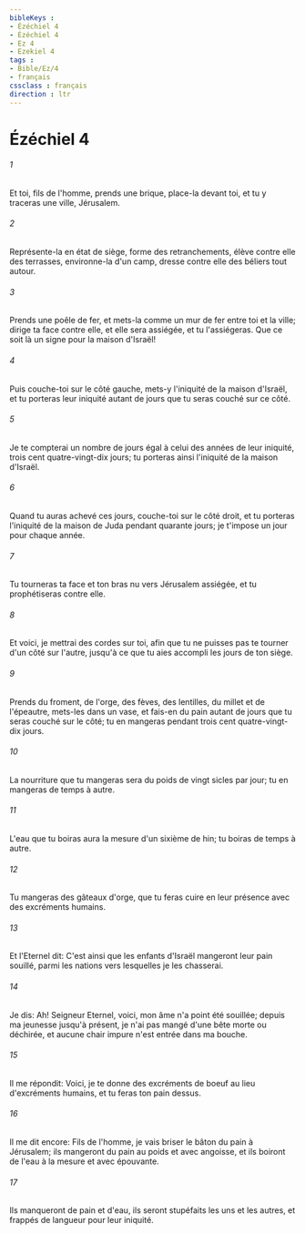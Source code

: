 ```yaml
---
bibleKeys : 
- Ézéchiel 4
- Ézéchiel 4
- Ez 4
- Ezekiel 4
tags : 
- Bible/Ez/4
- français
cssclass : français
direction : ltr
---
```


# Ézéchiel 4

###### 1
Et toi, fils de l'homme, prends une brique, place-la devant toi, et tu y traceras une ville, Jérusalem.
###### 2
Représente-la en état de siège, forme des retranchements, élève contre elle des terrasses, environne-la d'un camp, dresse contre elle des béliers tout autour.
###### 3
Prends une poêle de fer, et mets-la comme un mur de fer entre toi et la ville; dirige ta face contre elle, et elle sera assiégée, et tu l'assiégeras. Que ce soit là un signe pour la maison d'Israël!
###### 4
Puis couche-toi sur le côté gauche, mets-y l'iniquité de la maison d'Israël, et tu porteras leur iniquité autant de jours que tu seras couché sur ce côté.
###### 5
Je te compterai un nombre de jours égal à celui des années de leur iniquité, trois cent quatre-vingt-dix jours; tu porteras ainsi l'iniquité de la maison d'Israël.
###### 6
Quand tu auras achevé ces jours, couche-toi sur le côté droit, et tu porteras l'iniquité de la maison de Juda pendant quarante jours; je t'impose un jour pour chaque année.
###### 7
Tu tourneras ta face et ton bras nu vers Jérusalem assiégée, et tu prophétiseras contre elle.
###### 8
Et voici, je mettrai des cordes sur toi, afin que tu ne puisses pas te tourner d'un côté sur l'autre, jusqu'à ce que tu aies accompli les jours de ton siège.
###### 9
Prends du froment, de l'orge, des fèves, des lentilles, du millet et de l'épeautre, mets-les dans un vase, et fais-en du pain autant de jours que tu seras couché sur le côté; tu en mangeras pendant trois cent quatre-vingt-dix jours.
###### 10
La nourriture que tu mangeras sera du poids de vingt sicles par jour; tu en mangeras de temps à autre.
###### 11
L'eau que tu boiras aura la mesure d'un sixième de hin; tu boiras de temps à autre.
###### 12
Tu mangeras des gâteaux d'orge, que tu feras cuire en leur présence avec des excréments humains.
###### 13
Et l'Eternel dit: C'est ainsi que les enfants d'Israël mangeront leur pain souillé, parmi les nations vers lesquelles je les chasserai.
###### 14
Je dis: Ah! Seigneur Eternel, voici, mon âme n'a point été souillée; depuis ma jeunesse jusqu'à présent, je n'ai pas mangé d'une bête morte ou déchirée, et aucune chair impure n'est entrée dans ma bouche.
###### 15
Il me répondit: Voici, je te donne des excréments de boeuf au lieu d'excréments humains, et tu feras ton pain dessus.
###### 16
Il me dit encore: Fils de l'homme, je vais briser le bâton du pain à Jérusalem; ils mangeront du pain au poids et avec angoisse, et ils boiront de l'eau à la mesure et avec épouvante.
###### 17
Ils manqueront de pain et d'eau, ils seront stupéfaits les uns et les autres, et frappés de langueur pour leur iniquité.
